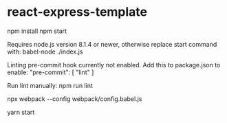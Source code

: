 # react-express-template

npm install
npm start

Requires node.js version 8.1.4 or newer, otherwise replace start command with:
babel-node ./index.js

Linting pre-commit hook currently not enabled.  Add this to package.json to enable:
  "pre-commit": [
    "lint"
  ]

Run lint manually:
npm run lint

npx webpack --config webpack/config.babel.js

yarn start